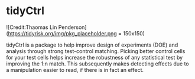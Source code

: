 # tidyCtrl

![Credit:Thaomas Lin Penderson](https://tidyrisk.org/img/pkg_placeholder.png = 150x150)

tidyCtrl is a package to help improve design of experiments (DOE) and analysis through strong test-control matching.  Picking better control cells for your test cells helps increase the robustness of any statistical test by improving the 1:n match.  This subsequently makes detecting effects due to a manipulation easier to read, if there is in fact an effect.

